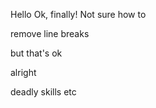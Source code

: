Hello
Ok, finally!
Not sure how to

remove line breaks 






but that's ok

alright

deadly skills etc











